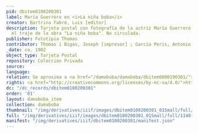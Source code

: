 ```yaml
---
pid: dbitem0100200301
label: María Guerrero en <i>La niña boba</i>
creator: Bartrina Fabré, Luis [editor]
description: Tarjeta postal con fotografía de la actriz María Guerrero vestida con
  el traje de la obra "La niña boba". No circulada.
publisher: Fototipia Thomas
contributor: Thomas i Bigas, Joseph [impresor] ; García Peris, Antonio [fotógrafo]
_date: ca. 1902
object_type: Tarjeta Postal
repository: Colección Privada
source:
language:
relation: Se aproxima a <a href="/damaboba/damaboba/dbitem0000190301/">dbitem0000190301</a>
rights: <a href="http://creativecommons.org/licenses/by-nc-sa/4.0/">http://creativecommons.org/licenses/by-nc-sa/4.0/</a>
dc: "/dc_records/dbitem0100200301"
order: '01'
layout: damaboba_item
collection: damaboba
thumbnail: "/img/derivatives/iiif/images/dbitem0100200301_01Small/full/250,/0/default.jpg"
full: "/img/derivatives/iiif/images/dbitem0100200301_01Small/full/1140,/0/default.jpg"
manifest: "/img/derivatives/iiif/dbitem0100200301/manifest.json"
---
```

